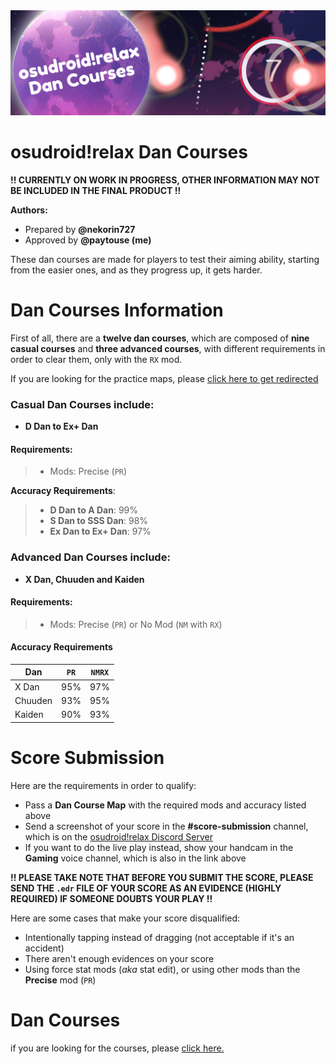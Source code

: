 <center>
  <img src="https://raw.githubusercontent.com/LouieNotHere/LouieNotHere/main/danCourses/banner.png">
</center>

# osudroid!relax Dan Courses

**!! CURRENTLY ON WORK IN PROGRESS, OTHER INFORMATION MAY NOT BE INCLUDED IN THE FINAL PRODUCT !!**

**Authors:**
- Prepared by **@nekorin727**
- Approved by **@paytouse (me)**

These dan courses are made for players to test their aiming ability, starting from the easier ones, and as they progress up, it gets harder.

# Dan Courses Information
First of all, there are a **twelve dan courses**, which are composed of **nine casual courses** and **three advanced courses**, with different requirements in order to clear them, only with the `RX` mod.

If you are looking for the practice maps, please [click here to get redirected](https://github.com/LouieNotHere/LouieNotHere/blob/main/DAN_PRACTICE.md)

### Casual Dan Courses include:
- **D Dan to Ex+ Dan**

#### Requirements:
> - Mods: Precise (`PR`)

**Accuracy Requirements**:
> - **D Dan to A Dan**: 99%
> - **S Dan to SSS Dan**: 98%
> - **Ex Dan to Ex+ Dan**: 97%

### Advanced Dan Courses include:
- **X Dan, Chuuden and Kaiden**

#### Requirements:
> - Mods: Precise (`PR`) or No Mod (`NM` with `RX`)

#### Accuracy Requirements
| Dan | `PR` | `NMRX` |
|--------|----|----|
| X Dan | 95% | 97% |
| Chuuden | 93% | 95% |
| Kaiden | 90% | 93% |

# Score Submission
Here are the requirements in order to qualify:
- Pass a **Dan Course Map** with the required mods and accuracy listed above
- Send a screenshot of your score in the **#score-submission** channel, which is on the [osudroid!relax Discord Server](https://discord.com/invite/kUaSggQP7m)
- If you want to do the live play instead, show your handcam in the **Gaming** voice channel, which is also in the link above

**!! PLEASE TAKE NOTE THAT BEFORE YOU SUBMIT THE SCORE, PLEASE SEND THE `.edr` FILE OF YOUR SCORE AS AN EVIDENCE (HIGHLY REQUIRED) IF SOMEONE DOUBTS YOUR PLAY !!**

Here are some cases that make your score disqualified:
- Intentionally tapping instead of dragging (not acceptable if it's an accident)
- There aren't enough evidences on your score
- Using force stat mods (*aka* stat edit), or using other mods than the **Precise** mod (`PR`)

# Dan Courses
if you are looking for the courses, please [click here.](https://github.com/LouieNotHere/LouieNotHere/blob/main/DAN_COURSES.md)
